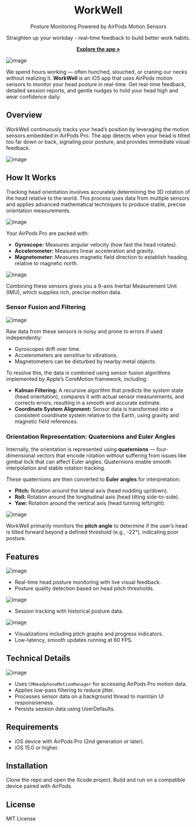 <div align="center">
  <h1> WorkWell </h1>
  <p>Posture Monitoring Powered by AirPods Motion Sensors</p>
  <p>Straighten up your workday - real-time feedback to build better work habits.</p>
  <p>
    <a href="https://github.com/wizenheimer/workwell/tree/main/media"><strong>Explore the app »</strong></a>
  </p>
</div>

![image](https://github.com/user-attachments/assets/329fb965-d520-41fe-a024-dcfcb76fc1e5)

We spend hours working — often hunched, slouched, or craning our necks without realizing it. **WorkWell** is an iOS app that uses AirPods motion sensors to monitor your head posture in real-time. Get real-time feedback, detailed session reports, and gentle nudges to hold your head high and wear confidence daily.

## Overview

WorkWell continuously tracks your head’s position by leveraging the motion sensors embedded in AirPods Pro. The app detects when your head is tilted too far down or back, signaling poor posture, and provides immediate visual feedback.

![image](https://github.com/user-attachments/assets/a3ffcb93-c423-4b74-9f7c-6057344a157e)


## How It Works

Tracking head orientation involves accurately determining the 3D rotation of the head relative to the world. This process uses data from multiple sensors and applies advanced mathematical techniques to produce stable, precise orientation measurements.

![image](https://github.com/user-attachments/assets/5e92f4a5-06fb-44c5-8b84-5eeec1476e0d)

Your AirPods Pro are packed with:

- **Gyroscope:** Measures angular velocity (how fast the head rotates).
- **Accelerometer:** Measures linear acceleration and gravity.
- **Magnetometer:** Measures magnetic field direction to establish heading relative to magnetic north.

![image](https://github.com/user-attachments/assets/53a1d909-c6d5-41be-9528-bf88639c6d03)

Combining these sensors gives you a 9-axis Inertial Measurement Unit (IMU), which supplies rich, precise motion data.

### Sensor Fusion and Filtering

![image](https://github.com/user-attachments/assets/f7c12a78-3c94-490c-82bb-81086f90796d)


Raw data from these sensors is noisy and prone to errors if used independently:

- Gyroscopes drift over time.
- Accelerometers are sensitive to vibrations.
- Magnetometers can be disturbed by nearby metal objects.

To resolve this, the data is combined using sensor fusion algorithms implemented by Apple’s CoreMotion framework, including:

- **Kalman Filtering:** A recursive algorithm that predicts the system state (head orientation), compares it with actual sensor measurements, and corrects errors, resulting in a smooth and accurate estimate.
- **Coordinate System Alignment:** Sensor data is transformed into a consistent coordinate system relative to the Earth, using gravity and magnetic field references.

### Orientation Representation: Quaternions and Euler Angles

Internally, the orientation is represented using **quaternions** — four-dimensional vectors that encode rotation without suffering from issues like gimbal lock that can affect Euler angles. Quaternions enable smooth interpolation and stable rotation tracking.

These quaternions are then converted to **Euler angles** for interpretation:

- **Pitch:** Rotation around the lateral axis (head nodding up/down).
- **Roll:** Rotation around the longitudinal axis (head tilting side-to-side).
- **Yaw:** Rotation around the vertical axis (head turning left/right).

![image](https://github.com/user-attachments/assets/6babfef4-f998-4bf5-8ba9-29720eb83b5d)

WorkWell primarily monitors the **pitch angle** to determine if the user’s head is tilted forward beyond a defined threshold (e.g., -22°), indicating poor posture.

## Features
![image](https://github.com/user-attachments/assets/a7515e0d-b7e5-4626-976a-65d4cea02c84)

- Real-time head posture monitoring with live visual feedback.
- Posture quality detection based on head pitch thresholds.

![image](https://github.com/user-attachments/assets/604a3fe3-f79e-40ee-b4d0-636250b69551)

- Session tracking with historical posture data.

![image](https://github.com/user-attachments/assets/0ccf3c21-6591-4654-9017-375a43357940)

- Visualizations including pitch graphs and progress indicators.
- Low-latency, smooth updates running at 60 FPS.

## Technical Details

![image](https://github.com/user-attachments/assets/06a337b2-ff3d-4b48-9f8d-8870ee94d324)

- Uses `CMHeadphoneMotionManager` for accessing AirPods Pro motion data.
- Applies low-pass filtering to reduce jitter.
- Processes sensor data on a background thread to maintain UI responsiveness.
- Persists session data using UserDefaults.

## Requirements

- iOS device with AirPods Pro (2nd generation or later).
- iOS 15.0 or higher.

## Installation

Clone the repo and open the Xcode project. Build and run on a compatible device paired with AirPods.

## License

MIT License

